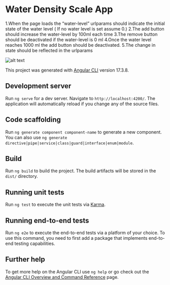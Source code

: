 # Water Density Scale App 
1.When the page loads the “water-level” urlparams should indicate the initial state of the water level ( If no water level is set assume 0.)
2.The add button should increase the water-level by 100ml each time
3.The remove button should be deactivated if the water-level is 0 ml
4.Once the water level reaches 1000 ml the add button should be deactivated.
5.The change in state should be reflected in the urlparams

![alt text](https://github.com/sachincalicut/water-cal/blob/master/src/assets/Screenshot%202024-08-23%20120725.png?raw=true)

This project was generated with [Angular CLI](https://github.com/angular/angular-cli) version 17.3.8.

## Development server

Run `ng serve` for a dev server. Navigate to `http://localhost:4200/`. The application will automatically reload if you change any of the source files.

## Code scaffolding

Run `ng generate component component-name` to generate a new component. You can also use `ng generate directive|pipe|service|class|guard|interface|enum|module`.

## Build

Run `ng build` to build the project. The build artifacts will be stored in the `dist/` directory.

## Running unit tests

Run `ng test` to execute the unit tests via [Karma](https://karma-runner.github.io).

## Running end-to-end tests

Run `ng e2e` to execute the end-to-end tests via a platform of your choice. To use this command, you need to first add a package that implements end-to-end testing capabilities.

## Further help

To get more help on the Angular CLI use `ng help` or go check out the [Angular CLI Overview and Command Reference](https://angular.io/cli) page.
